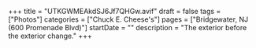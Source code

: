 +++
title = "UTKGWMEAkdSJ6Jf7QHGw.avif"
draft = false
tags = ["Photos"]
categories = ["Chuck E. Cheese's"]
pages = ["Bridgewater, NJ (600 Promenade Blvd)"]
startDate = ""
description = "The exterior before the exterior change."
+++
